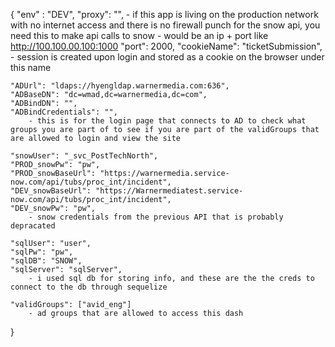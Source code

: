 {
    "env" : "DEV",
    "proxy": "",
        - if this app is living on the production network with no internet access and there is no firewall punch for the snow api, you need this to make api calls to snow - would be an ip + port like http://100.100.00.100:1000
    "port": 2000,
    "cookieName": "ticketSubmission",
        - session is created upon login and stored as a cookie on the browser under this name

    "ADUrl": "ldaps://hyengldap.warnermedia.com:636",
    "ADBaseDN": "dc=wmad,dc=warnermedia,dc=com",
    "ADBindDN": "",
    "ADBindCredentials": "",
        - this is for the login page that connects to AD to check what groups you are part of to see if you are part of the validGroups that are allowed to login and view the site

    "snowUser": "_svc_PostTechNorth",
    "PROD_snowPw": "pw",
    "PROD_snowBaseUrl": "https://warnermedia.service-now.com/api/tubs/proc_int/incident",
    "DEV_snowBaseUrl": "https://Warnermediatest.service-now.com/api/tubs/proc_int/incident",
    "DEV_snowPw": "pw",
        - snow credentials from the previous API that is probably depracated

    "sqlUser": "user",
    "sqlPw": "pw",
    "sqlDB": "SNOW",
    "sqlServer": "sqlServer",
        - i used sql db for storing info, and these are the the creds to connect to the db through sequelize

    "validGroups": ["avid_eng"]
        - ad groups that are allowed to access this dash
}
